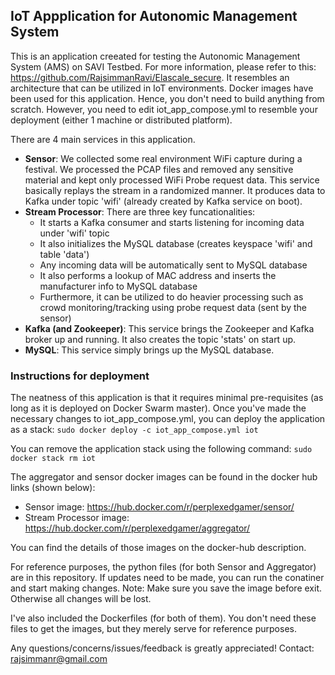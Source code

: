 IoT Appplication for Autonomic Management System
----------------------------------

This is an application creeated for testing the Autonomic Management System (AMS) on SAVI Testbed. For more information, please refer to this: https://github.com/RajsimmanRavi/Elascale_secure. It resembles an architecture that can be utilized in IoT environments. Docker images have been used for this application. Hence, you don't need to build anything from scratch. However, you need to edit iot_app_compose.yml to resemble your deployment (either 1 machine or distributed platform). 

There are 4 main services in this application. 
  * **Sensor**: We collected some real environment WiFi capture during a festival. We processed the PCAP files and removed any sensitive material and kept only processed WiFi Probe request data. This service basically replays the stream in a randomized manner. It produces data to Kafka under topic 'wifi' (already created by Kafka service on boot).
  * **Stream Processor**: There are three key funcationalities:
    * It starts a Kafka consumer and starts listening for incoming data under 'wifi' topic
    * It also initializes the MySQL database (creates keyspace 'wifi' and table 'data')
    * Any incoming data will be automatically sent to MySQL database
    * It also performs a lookup of MAC address and inserts the manufacturer info to MySQL database
    * Furthermore, it can be utilized to do heavier processing such as crowd monitoring/tracking using probe request data (sent by the sensor)
  * **Kafka (and Zookeeper)**: This service brings the Zookeeper and Kafka broker up and running. It also creates the topic 'stats' on start up.
  * **MySQL**: This service simply brings up the MySQL database.
  
### Instructions for deployment ###
The neatness of this application is that it requires minimal pre-requisites (as long as it is deployed on Docker Swarm master). Once you've made the necessary changes to iot_app_compose.yml, you can deploy the application as a stack: ``` sudo docker deploy -c iot_app_compose.yml iot ```

You can remove the application stack using the following command: ``` sudo docker stack rm iot ```
 
The aggregator and sensor docker images can be found in the docker hub links (shown below):
  * Sensor image: https://hub.docker.com/r/perplexedgamer/sensor/
  * Stream Processor image: https://hub.docker.com/r/perplexedgamer/aggregator/

You can find the details of those images on the docker-hub description. 

For reference purposes, the python files (for both Sensor and Aggregator) are in this repository. If updates need to be made, you can run the conatiner and start making changes.
Note: Make sure you save the image before exit. Otherwise all changes will be lost.

I've also included the Dockerfiles (for both of them). You don't need these files to get the images, but they merely serve for reference purposes.

Any questions/concerns/issues/feedback is greatly appreciated! Contact: rajsimmanr@gmail.com
